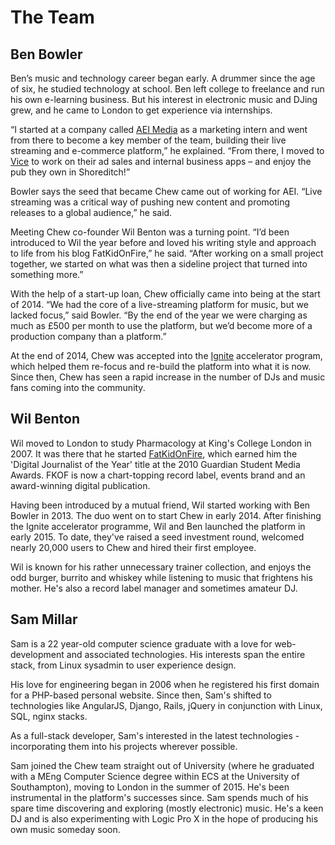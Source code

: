 # The Team

## Ben Bowler

Ben’s music and technology career began early. A drummer since the age of six, he studied technology at school. Ben left college to freelance and run his own e-learning business. But his interest in electronic music and DJing grew, and he came to London to get experience via internships.

“I started at a company called [AEI Media](http://aeimedia.co.uk) as a marketing intern and went from there to become a key member of the team, building their live streaming and e-commerce platform,” he explained. “From there, I moved to [Vice](http://vice.com) to work on their ad sales and internal business apps – and enjoy the pub they own in Shoreditch!”

Bowler says the seed that became Chew came out of working for AEI. “Live streaming was a critical way of pushing new content and promoting releases to a global audience,” he said.

Meeting Chew co-founder Wil Benton was a turning point. “I’d been introduced to Wil the year before and loved his writing style and approach to life from his blog FatKidOnFire,” he said. “After working on a small project together, we started on what was then a sideline project that turned into something more.”

With the help of a start-up loan, Chew officially came into being at the start of 2014. “We had the core of a live-streaming platform for music, but we lacked focus,” said Bowler. “By the end of the year we were charging as much as £500 per month to use the platform, but we’d become more of a production company than a platform.”

At the end of 2014, Chew was accepted into the [Ignite](http://ignite100.com) accelerator program, which helped them re-focus and re-build the platform into what it is now. Since then, Chew has seen a rapid increase in the number of DJs and music fans coming into the community.

## Wil Benton

Wil moved to London to study Pharmacology at King's College London in 2007. It was there that he started [FatKidOnFire](http://fatkidonfire.com), which earned him the 'Digital Journalist of the Year' title at the 2010 Guardian Student Media Awards. FKOF is now a chart-topping record label, events brand and an award-winning digital publication. 

Having been introduced by a mutual friend, Wil started working with Ben Bowler in 2013. The duo went on to start Chew in early 2014. After finishing the Ignite accelerator programme, Wil and Ben launched the platform in early 2015. To date, they've raised a seed investment round, welcomed nearly 20,000 users to Chew and hired their first employee. 

Wil is known for his rather unnecessary trainer collection, and enjoys the odd burger, burrito and whiskey while listening to music that frightens his mother. He's also a record label manager and sometimes amateur DJ.

## Sam Millar

Sam is a 22 year-old computer science graduate with a love for web-development and associated technologies. His interests span the entire stack, from Linux sysadmin to user experience design.

His love for engineering began in 2006 when he registered his first domain for a PHP-based personal website. Since then, Sam's shifted to technologies like AngularJS, Django, Rails, jQuery in conjunction with Linux, SQL, nginx stacks.

As a full-stack developer, Sam's interested in the latest technologies - incorporating them into his projects wherever possible.

Sam joined the Chew team straight out of University (where he graduated with a MEng Computer Science degree within ECS at the University of Southampton), moving to London in the summer of 2015. He's been instrumental in the platform's successes since. Sam spends much of his spare time discovering and exploring (mostly electronic) music. He's a keen DJ and is also experimenting with Logic Pro X in the hope of producing his own music someday soon.
